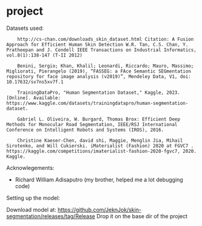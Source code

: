 # project

Datasets used:
```
    http://cs-chan.com/downloads_skin_dataset.html Citation: A Fusion Approach for Efficient Human Skin Detection W.R. Tan, C.S. Chan, Y. Pratheepan and J. Condell IEEE Transactions on Industrial Informatics, vol.8(1):138-147 (T-II 2012)

    Benini, Sergio; Khan, Khalil; Leonardi, Riccardo; Mauro, Massimo; Migliorati, Pierangelo (2019), “FASSEG: a FAce Semantic SEGmentation repository for face image analysis (v2019)”, Mendeley Data, V1, doi: 10.17632/sv7ns5xv7f.1

    TrainingDataPro, "Human Segmentation Dataset," Kaggle, 2023. [Online]. Available: https://www.kaggle.com/datasets/trainingdatapro/human-segmentation-dataset.

    Gabriel L. Oliveira, W. Burgard, Thomas Brox: Efficient Deep Methods for Monocular Road Segmentation, IEEE/RSJ International Conference on Intelligent Robots and Systems (IROS), 2016.

    Christine Kaeser-Chen, david shi, Maggie, Menglin Jia, Mihail Sirotenko, and Will Cukierski. iMaterialist (Fashion) 2020 at FGVC7 . https://kaggle.com/competitions/imaterialist-fashion-2020-fgvc7, 2020. Kaggle.

```

Acknowlegements:
 -  Richard William Adisaputro (my brother, helped me a lot debugging code)


Setting up the model:

Download model at: https://github.com/JeknJok/skin-segmentation/releases/tag/Release
Drop it on the base dir of the project
